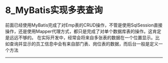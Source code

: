 ﻿
# 8_MyBatis实现多表查询

前面已经使用MyBatis完成了对Emp表的CRUD操作，不管是使用SqlSession直接操作，还是使用Mapper代理方式，都只是完成了对单个数据库表的操作。这肯定是远远不够的。
在实际开发中，经常会将来自多张表的数据在一个位置显示。比如查询并显示的员工信息中会有来自部门表、岗位表的数据，而后台一般是定义一个方法 



------------------------------------------------------------

